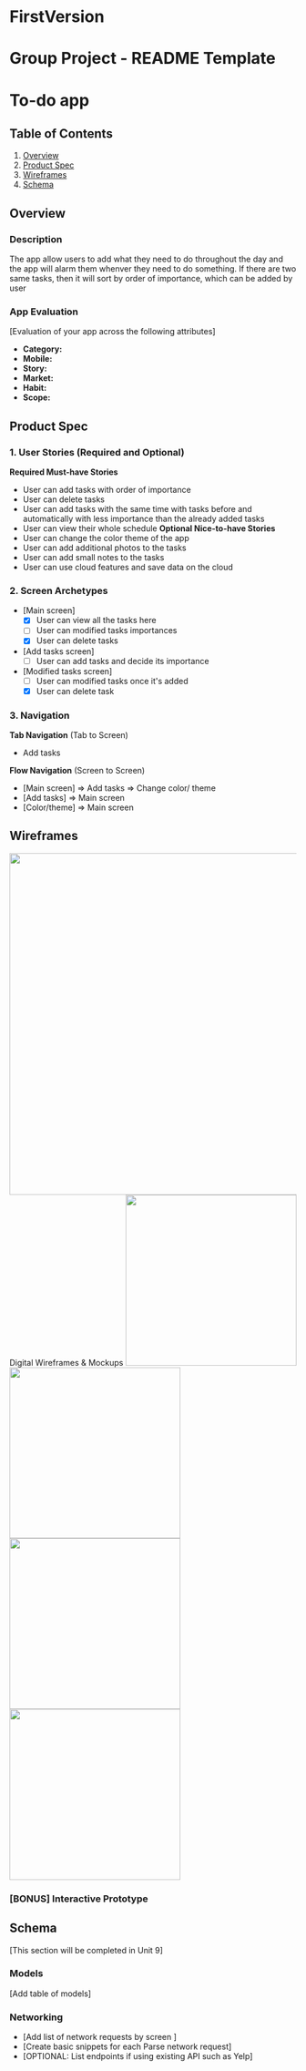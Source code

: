 # FirstVersion
Group Project - README Template
===

# To-do app

## Table of Contents
1. [Overview](#Overview)
1. [Product Spec](#Product-Spec)
1. [Wireframes](#Wireframes)
2. [Schema](#Schema)

## Overview
### Description
The app allow users to add what they need to do throughout the day and the app will alarm them whenver they need to do something. If there are two same tasks, then it will sort by order of importance, which can be added by user

### App Evaluation
[Evaluation of your app across the following attributes]
- **Category:**
- **Mobile:**
- **Story:**
- **Market:**
- **Habit:**
- **Scope:**

## Product Spec

### 1. User Stories (Required and Optional)

**Required Must-have Stories**
* User can add tasks with order of importance
* User can delete tasks 
* User can add tasks with the same time with tasks before and automatically with less importance than the already added tasks
* User can view their whole schedule
**Optional Nice-to-have Stories**
* User can change the color theme of the app
* User can add additional photos to the tasks
* User can add small notes to the tasks
* User can use cloud features and save data on the cloud
### 2. Screen Archetypes

* [Main screen]
    - [x] User can view all the tasks here 
    - [ ] User can modified tasks importances
    - [x] User can delete tasks 
* [Add tasks screen]
    - [ ] User can add tasks and decide its importance
* [Modified tasks screen]
    - [ ] User can modified tasks once it's added
    - [x] User can delete task 

### 3. Navigation

**Tab Navigation** (Tab to Screen)

* Add tasks

**Flow Navigation** (Screen to Screen)

* [Main screen]
   => Add tasks 
   => Change color/ theme
* [Add tasks]
   => Main screen
* [Color/theme]
   => Main screen

## Wireframes
<img src="https://i.imgur.com/5zrC8fa.jpg" width=600>
Digital Wireframes & Mockups
<img src="https://i.imgur.com/pXjcKWY.jpg" width=300>
<img src="https://i.imgur.com/SdePJyt.jpg" width=300>
<img src="https://i.imgur.com/clQO7zG.png" width=300>
<img src="https://i.imgur.com/vp7lBPz.png" width=300>

### [BONUS] Interactive Prototype

## Schema 
[This section will be completed in Unit 9]
### Models
[Add table of models]
### Networking
- [Add list of network requests by screen ]
- [Create basic snippets for each Parse network request]
- [OPTIONAL: List endpoints if using existing API such as Yelp]
